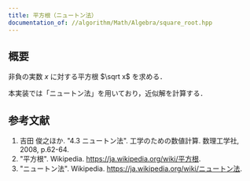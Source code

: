 ```yaml
---
title: 平方根（ニュートン法）
documentation_of: //algorithm/Math/Algebra/square_root.hpp
---
```



## 概要

非負の実数 $x$ に対する平方根 $\sqrt x$ を求める．

本実装では「ニュートン法」を用いており，近似解を計算する．


## 参考文献

1. 吉田 俊之ほか. "4.3 ニュートン法". 工学のための数値計算. 数理工学社, 2008, p.62-64.
1. "平方根". Wikipedia. <https://ja.wikipedia.org/wiki/平方根>.
1. "ニュートン法". Wikipedia. <https://ja.wikipedia.org/wiki/ニュートン法>.

